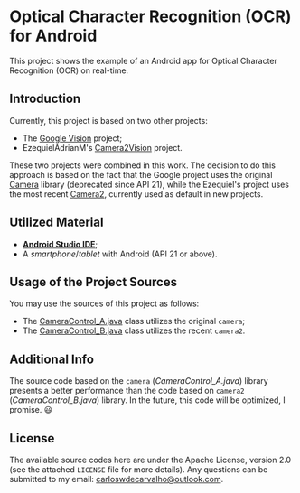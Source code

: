 # Optical Character Recognition (OCR) for Android

This project shows the example of an Android app for Optical Character Recognition (OCR) on real-time.

## Introduction

Currently, this project is based on two other projects:

 - The [Google Vision](https://developers.google.com/vision/) project;
 - EzequielAdrianM's [Camera2Vision](https://github.com/EzequielAdrianM/Camera2Vision) project.

These two projects were combined in this work. The decision to do this approach is based on the fact that the Google project uses the original [Camera](https://developer.android.com/reference/android/hardware/Camera.html) library (deprecated since API 21), while the Ezequiel's project uses the most recent [Camera2](https://developer.android.com/reference/android/hardware/camera2/package-summary), currently used as default in new projects.

## Utilized Material

 - [**Android Studio IDE**](https://developer.android.com/studio/);
 - A _smartphone_/_tablet_ with Android (API 21 or above).

## Usage of the Project Sources

You may use the sources of this project as follows: 

 - The [CameraControl_A.java](app/src/main/java/com/carzuilha/ocr/control/CameraControl_A.java) class utilizes the original `camera`;
 - The [CameraControl_B.java](app/src/main/java/com/carzuilha/ocr/controlCameraControl_B.java) class utilizes the recent `camera2`.

## Additional Info

The source code based on the `camera` (_CameraControl_A.java_) library presents a better performance than the code based on `camera2` (_CameraControl_B.java_) library. In the future, this code will be optimized, I promise. 😃 

## License

The available source codes here are under the Apache License, version 2.0 (see the attached `LICENSE` file for more details). Any questions can be submitted to my email: carloswdecarvalho@outlook.com.
